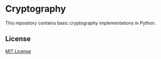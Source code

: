 # Cryptography

This repository contains basic cryptography implementations in Python.

## License

[MIT License](https://opensource.org/licenses/mit-license.html)

